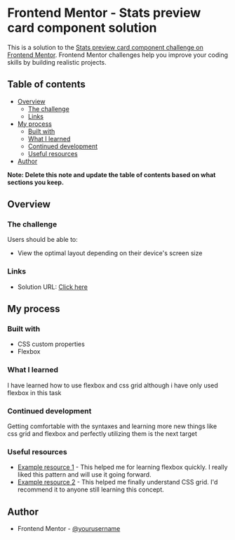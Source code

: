 # Frontend Mentor - Stats preview card component solution

This is a solution to the [Stats preview card component challenge on Frontend Mentor](https://www.frontendmentor.io/challenges/stats-preview-card-component-8JqbgoU62). Frontend Mentor challenges help you improve your coding skills by building realistic projects. 

## Table of contents

- [Overview](#overview)
  - [The challenge](#the-challenge)
  - [Links](#links)
- [My process](#my-process)
  - [Built with](#built-with)
  - [What I learned](#what-i-learned)
  - [Continued development](#continued-development)
  - [Useful resources](#useful-resources)
- [Author](#author)

**Note: Delete this note and update the table of contents based on what sections you keep.**

## Overview

### The challenge

Users should be able to:

- View the optimal layout depending on their device's screen size

### Links

- Solution URL: [Click here](http://127.0.0.1:5500/Practice1/index.html)

## My process

### Built with

- CSS custom properties
- Flexbox

### What I learned

I have learned how to use flexbox and css grid although i have only used flexbox in this task

### Continued development

Getting comfortable with the syntaxes and learning more new things like css grid and flexbox and perfectly utilizing them is the next target

### Useful resources

- [Example resource 1](https://www.youtube.com/watch?v=FTlczfR82mQ) - This helped me for learning flexbox quickly. I really liked this pattern and will use it going forward.
- [Example resource 2](https://www.youtube.com/watch?v=EFafSYg-PkI) - This helped me finally understand CSS grid. I'd recommend it to anyone still learning this concept.

## Author

- Frontend Mentor - [@yourusername](https://www.frontendmentor.io/profile/AhmedSaadTanim)

